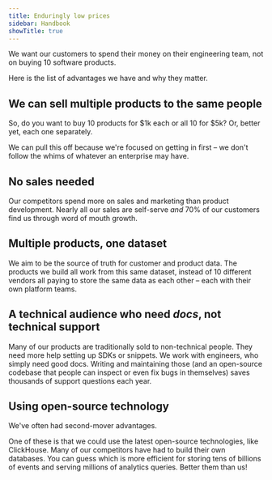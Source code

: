 ```yaml
---
title: Enduringly low prices
sidebar: Handbook
showTitle: true
---
```


We want our customers to spend their money on their engineering team, not on buying 10 software products.

Here is the list of advantages we have and why they matter.

## We can sell multiple products to the same people

So, do you want to buy 10 products for $1k each or all 10 for $5k? Or, better yet, each one separately.

We can pull this off because we're focused on getting in first – we don't follow the whims of whatever an enterprise may have.

## No sales needed

Our competitors spend more on sales and marketing than product development. Nearly all our sales are self-serve _and_ 70% of our customers find us through word of mouth growth.

## Multiple products, one dataset

We aim to be the source of truth for customer and product data. The products we build all work from this same dataset, instead of 10 different vendors all paying to store the same data as each other – each with their own platform teams.

## A technical audience who need _docs_, not technical support

Many of our products are traditionally sold to non-technical people. They need more help setting up SDKs or snippets. We work with engineers, who simply need good docs. Writing and maintaining those (and an open-source codebase that people can inspect or even fix bugs in themselves) saves thousands of support questions each year.

## Using open-source technology

We've often had second-mover advantages.

One of these is that we could use the latest open-source technologies, like ClickHouse. Many of our competitors have had to build their own databases. You can guess which is more efficient for storing tens of billions of events and serving millions of analytics queries. Better them than us!
